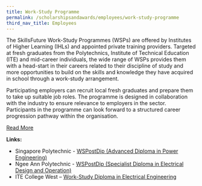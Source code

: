 ```yaml
---
title: Work-Study Programme
permalink: /scholarshipsandawards/employees/work-study-programme
third_nav_title: Employees
---
```

The SkillsFuture Work-Study Programmes (WSPs) are offered by Institutes of Higher Learning (IHLs) and appointed private training providers. Targeted at fresh graduates from the Polytechnics, Institute of Technical Education (ITE) and mid-career individuals, the wide range of WSPs provides them with a head-start in their careers related to their discipline of study and more opportunities to build on the skills and knowledge they have acquired in school through a work-study arrangement.

Participating employers can recruit local fresh graduates and prepare them to take up suitable job roles. The programme is designed in collaboration with the industry to ensure relevance to employers in the sector. Participants in the programme can look forward to a structured career progression pathway within the organisation.

<a href="https://programmes.enterprisejobskills.gov.sg/WorkStudyEmployerProgrammes/Programme_Summary.aspx" target="_blank">Read More</a>  

**Links:**  
* Singapore Polytechnic - <a href="https://programmes.enterprisejobskills.gov.sg/WorkStudyEmployerProgrammes/Programme_Details.aspx?ProgrammeID=P00000485" target="_blank">WSPostDip (Advanced Diploma in Power Engineering)</a>
* Ngee Ann Polytechnic - <a href="https://programmes.enterprisejobskills.gov.sg/WorkStudyEmployerProgrammes/Programme_Details.aspx?ProgrammeID=P00000501" target="_blank">WSPostDip (Specialist Diploma in Electrical Design and Operation)</a>
* ITE College West – <a href="https://www.ite.edu.sg/courses/course-finder/course/work-study-diploma-in-electrical-engineering" target="_blank">Work-Study Diploma in Electrical Engineering</a>
